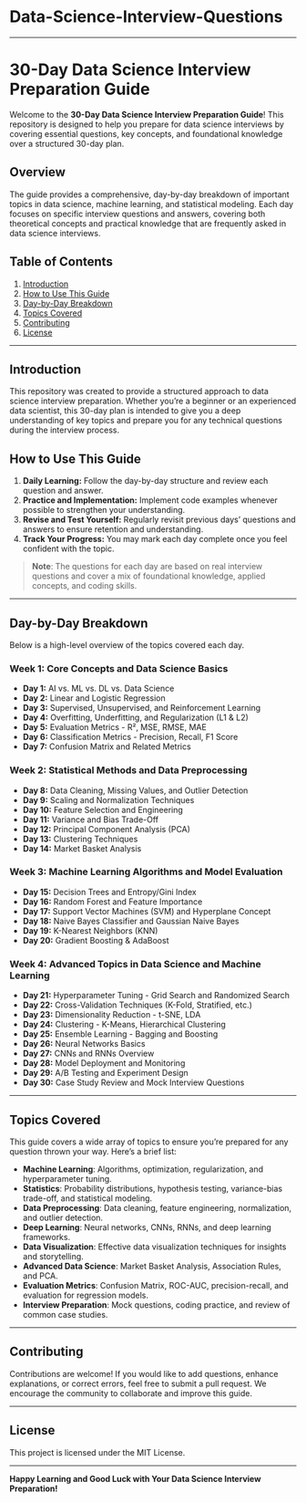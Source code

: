 # Data-Science-Interview-Questions

---

# 30-Day Data Science Interview Preparation Guide

Welcome to the **30-Day Data Science Interview Preparation Guide**! This repository is designed to help you prepare for data science interviews by covering essential questions, key concepts, and foundational knowledge over a structured 30-day plan.

## Overview

The guide provides a comprehensive, day-by-day breakdown of important topics in data science, machine learning, and statistical modeling. Each day focuses on specific interview questions and answers, covering both theoretical concepts and practical knowledge that are frequently asked in data science interviews.

## Table of Contents

1. [Introduction](#introduction)
2. [How to Use This Guide](#how-to-use-this-guide)
3. [Day-by-Day Breakdown](#day-by-day-breakdown)
4. [Topics Covered](#topics-covered)
5. [Contributing](#contributing)
6. [License](#license)

---

## Introduction

This repository was created to provide a structured approach to data science interview preparation. Whether you’re a beginner or an experienced data scientist, this 30-day plan is intended to give you a deep understanding of key topics and prepare you for any technical questions during the interview process.

## How to Use This Guide

1. **Daily Learning:** Follow the day-by-day structure and review each question and answer.
2. **Practice and Implementation:** Implement code examples whenever possible to strengthen your understanding.
3. **Revise and Test Yourself:** Regularly revisit previous days’ questions and answers to ensure retention and understanding.
4. **Track Your Progress:** You may mark each day complete once you feel confident with the topic.

> **Note**: The questions for each day are based on real interview questions and cover a mix of foundational knowledge, applied concepts, and coding skills.

---

## Day-by-Day Breakdown

Below is a high-level overview of the topics covered each day.

### Week 1: Core Concepts and Data Science Basics

- **Day 1:** AI vs. ML vs. DL vs. Data Science
- **Day 2:** Linear and Logistic Regression
- **Day 3:** Supervised, Unsupervised, and Reinforcement Learning
- **Day 4:** Overfitting, Underfitting, and Regularization (L1 & L2)
- **Day 5:** Evaluation Metrics - R², MSE, RMSE, MAE
- **Day 6:** Classification Metrics - Precision, Recall, F1 Score
- **Day 7:** Confusion Matrix and Related Metrics

### Week 2: Statistical Methods and Data Preprocessing

- **Day 8:** Data Cleaning, Missing Values, and Outlier Detection
- **Day 9:** Scaling and Normalization Techniques
- **Day 10:** Feature Selection and Engineering
- **Day 11:** Variance and Bias Trade-Off
- **Day 12:** Principal Component Analysis (PCA)
- **Day 13:** Clustering Techniques
- **Day 14:** Market Basket Analysis

### Week 3: Machine Learning Algorithms and Model Evaluation

- **Day 15:** Decision Trees and Entropy/Gini Index
- **Day 16:** Random Forest and Feature Importance
- **Day 17:** Support Vector Machines (SVM) and Hyperplane Concept
- **Day 18:** Naive Bayes Classifier and Gaussian Naive Bayes
- **Day 19:** K-Nearest Neighbors (KNN)
- **Day 20:** Gradient Boosting & AdaBoost

### Week 4: Advanced Topics in Data Science and Machine Learning

- **Day 21:** Hyperparameter Tuning - Grid Search and Randomized Search
- **Day 22:** Cross-Validation Techniques (K-Fold, Stratified, etc.)
- **Day 23:** Dimensionality Reduction - t-SNE, LDA
- **Day 24:** Clustering - K-Means, Hierarchical Clustering
- **Day 25:** Ensemble Learning - Bagging and Boosting
- **Day 26:** Neural Networks Basics
- **Day 27:** CNNs and RNNs Overview
- **Day 28:** Model Deployment and Monitoring
- **Day 29:** A/B Testing and Experiment Design
- **Day 30:** Case Study Review and Mock Interview Questions

---

## Topics Covered

This guide covers a wide array of topics to ensure you’re prepared for any question thrown your way. Here’s a brief list:

- **Machine Learning**: Algorithms, optimization, regularization, and hyperparameter tuning.
- **Statistics**: Probability distributions, hypothesis testing, variance-bias trade-off, and statistical modeling.
- **Data Preprocessing**: Data cleaning, feature engineering, normalization, and outlier detection.
- **Deep Learning**: Neural networks, CNNs, RNNs, and deep learning frameworks.
- **Data Visualization**: Effective data visualization techniques for insights and storytelling.
- **Advanced Data Science**: Market Basket Analysis, Association Rules, and PCA.
- **Evaluation Metrics**: Confusion Matrix, ROC-AUC, precision-recall, and evaluation for regression models.
- **Interview Preparation**: Mock questions, coding practice, and review of common case studies.

---

## Contributing

Contributions are welcome! If you would like to add questions, enhance explanations, or correct errors, feel free to submit a pull request. We encourage the community to collaborate and improve this guide.

---

## License

This project is licensed under the MIT License.

---

**Happy Learning and Good Luck with Your Data Science Interview Preparation!**
